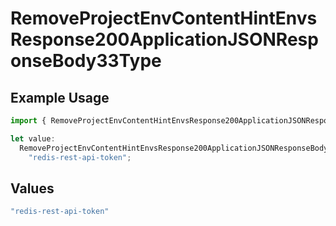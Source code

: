 # RemoveProjectEnvContentHintEnvsResponse200ApplicationJSONResponseBody33Type

## Example Usage

```typescript
import { RemoveProjectEnvContentHintEnvsResponse200ApplicationJSONResponseBody33Type } from "@vercel/sdk/models/operations/removeprojectenv.js";

let value:
  RemoveProjectEnvContentHintEnvsResponse200ApplicationJSONResponseBody33Type =
    "redis-rest-api-token";
```

## Values

```typescript
"redis-rest-api-token"
```